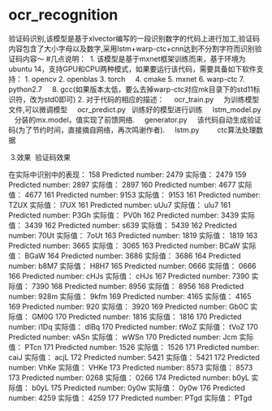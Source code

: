 # ocr_recognition
验证码识别,该模型是基于xlvector编写的一段识别数字的代码上进行加工,验证码内容包含了大小字母以及数字,采用lstm+warp-ctc+cnn达到不分割字符而识别验证码内容～
#几点说明：
  1. 该模型是基于mxnet框架训练而来，基于环境为ubuntu 14，支持GPU和CPU两种模式，如果要运行该代码，需要具备如下软件支持：
     1. opencv
     2. openblas
     3. torch
     4. cmake
     5. mxnet
     6. warp-ctc
     7. python2.7
     8. gcc(如果版本太低，要么去掉warp-ctc对应mk目录下的std11标识符，改为std0即可)
  2. 对于代码的相应的描述：
     ocr_train.py     为训练模型文件,可以微调模型
     ocr_predict.py   训练好的模型进行训练
     lstm_model.py    分装的mx.model，值实现了前馈网络.
     generator.py     该代码自动生成验证码(为了节约时间，直接摘自网络，再次鸣谢作者).
     lstm.py          ctc算法处理数据
 
  3.效果
  验证码效果
  
 在实际中识别中的表现：
158
Predicted number: 2479  实际值： 2479
159
Predicted number: 2897  实际值： 2897
160
Predicted number: 4677  实际值： 4677
161
Predicted number: 9153  实际值： 9153
161
Predicted number: TZUX  实际值： l7UX
161
Predicted number: uUu7  实际值： ulu7
161
Predicted number: P3Gh  实际值： PV0h
162
Predicted number: 3439  实际值： 3439
162
Predicted number: s639  实际值： 5439
162
Predicted number: 70Ut  实际值： 7oUt
163
Predicted number: 1819  实际值： 1819
163
Predicted number: 3665  实际值： 3065
163
Predicted number: BCaW  实际值： BGaW
164
Predicted number: 3686  实际值： 3686
164
Predicted number: b8M7  实际值： H8H7
165
Predicted number: 0666  实际值： 0666
166
Predicted number: cHJs  实际值： cHJs
167
Predicted number: 7390  实际值： 7390
168
Predicted number: 8956  实际值： 8956
168
Predicted number: 928m  实际值： 9kfm
169
Predicted number: 4165  实际值： 4165
169
Predicted number: 920  实际值： 3920
169
Predicted number: Gb0C  实际值： GM0G
170
Predicted number: 1816  实际值： 1816
170
Predicted number: i1Dq  实际值： dlBq
170
Predicted number: tWoZ  实际值： tVoZ
170
Predicted number: vASn  实际值： wWSn
170
Predicted number: Jcm  实际值： PTcn
171
Predicted number: 1526  实际值： 1526
171
Predicted number: caiJ  实际值： acjL
172
Predicted number: 5421  实际值： 5421
172
Predicted number: VhKe  实际值： VHKe
173
Predicted number: 8573  实际值： 8573
173
Predicted number: 0268  实际值： 0266
174
Predicted number: b0yL  实际值： b0yL
175
Predicted number: 0y0w  实际值： 0y0w
176
Predicted number: 4259  实际值： 4259
177
Predicted number: PTgd  实际值： PTgd


